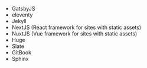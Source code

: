 - GatsbyJS
- eleventy
- Jekyll
- NextJS (React framework for sites with static assets)
- NuxtJS (Vue framework for sites with static assets)
- Huge
- Slate
- GitBook
- Sphinx